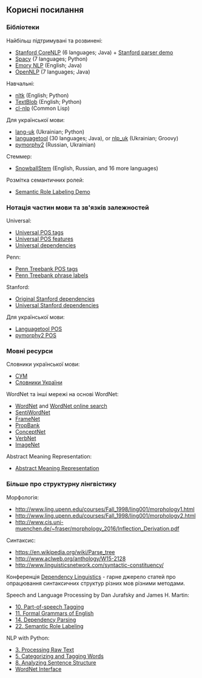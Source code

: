 ## Корисні посилання

### Бібліотеки

Найбільш підтримувані та розвинені:
- [Stanford CoreNLP](https://stanfordnlp.github.io/CoreNLP/) (6 languages; Java) + [Stanford parser demo](http://nlp.stanford.edu:8080/parser/)
- [Spacy](https://spacy.io/) (7 languages; Python)
- [Emory NLP](https://github.com/emorynlp/) (English; Java)
- [OpenNLP](https://opennlp.apache.org/) (7 languages; Java)

Навчальні:
- [nltk](http://www.nltk.org/) (English; Python)
- [TextBlob](http://textblob.readthedocs.io/en/dev/) (English; Python)
- [cl-nlp](https://github.com/vseloved/cl-nlp) (Common Lisp)

Для української мови:
- [lang-uk](https://github.com/lang-uk) (Ukrainian; Python)
- [languagetool](https://github.com/languagetool-org/languagetool/) (30 languages; Java), or [nlp_uk](https://github.com/brown-uk/nlp_uk) (Ukrainian; Groovy)
- [pymorphy2](https://github.com/kmike/pymorphy2) (Russian, Ukrainian)

Стеммер:
- [SnowballStem](http://snowballstem.org/download.html) (English, Russian, and 16 more languages)

Розмітка семантичних ролей:
- [Semantic Role Labeling Demo](http://cogcomp.org/page/demo_view/srl)

### Нотація частин мови та зв'язків залежностей

Universal:
- [Universal POS tags](http://universaldependencies.org/u/pos/index.html)
- [Universal POS features](http://universaldependencies.org/u/feat/index.html)
- [Universal dependencies](http://universaldependencies.org/docs/en/dep/)

Penn:
- [Penn Treebank POS tags](https://sites.google.com/site/partofspeechhelp/)
- [Penn Treebank phrase labels](http://www.surdeanu.info/mihai/teaching/ista555-fall13/readings/PennTreebankConstituents.html)

Stanford:
- [Original Stanford dependencies](https://nlp.stanford.edu/software/dependencies_manual.pdf)
- [Universal Stanford dependencies](https://nlp.stanford.edu/pubs/USD_LREC14_paper_camera_ready.pdf)

Для української мови:
- [Languagetool POS](https://github.com/brown-uk/dict_uk/blob/master/doc/tags.txt)
- [pymorphy2 POS](https://pymorphy2.readthedocs.io/en/latest/user/grammemes.html)

### Мовні ресурси

Словники української мови:
- [СУМ](http://sum.in.ua/)
- [Словники України](http://lcorp.ulif.org.ua/dictua/)

WordNet та інші мережі на основі WordNet:
- [WordNet](https://wordnet.princeton.edu/) and [WordNet online search](http://wordnetweb.princeton.edu/perl/webwn)
- [SentiWordNet](http://sentiwordnet.isti.cnr.it/)
- [FrameNet](https://framenet.icsi.berkeley.edu/fndrupal/frameindex)
- [PropBank](https://propbank.github.io/)
- [ConceptNet](http://conceptnet.io/)
- [VerbNet](https://verbs.colorado.edu/~mpalmer/projects/verbnet.html)
- [ImageNet](http://www.image-net.org/)

Abstract Meaning Representation:
- [Abstract Meaning Representation](https://amr.isi.edu/language.html)

### Більше про структурну лінгвістику

Морфологія:
- http://www.ling.upenn.edu/courses/Fall_1998/ling001/morphology1.html
- http://www.ling.upenn.edu/courses/Fall_1998/ling001/morphology2.html
- http://www.cis.uni-muenchen.de/~fraser/morphology_2016/Inflection_Derivation.pdf

Синтаксиc:
- https://en.wikipedia.org/wiki/Parse_tree
- http://www.aclweb.org/anthology/W15-2128
- http://www.linguisticsnetwork.com/syntactic-constituency/

Конференція [Dependency Linguistics](http://depling.org/) - гарне джерело статей про опрацювання синтаксичних структур різних мов різними методами.

Speech and Language Processing by Dan Jurafsky and James H. Martin:
- [10. Part-of-speech Tagging](https://web.stanford.edu/~jurafsky/slp3/10.pdf)
- [11. Formal Grammars of English](https://web.stanford.edu/~jurafsky/slp3/11.pdf)
- [14. Dependency Parsing](https://web.stanford.edu/~jurafsky/slp3/14.pdf)
- [22. Semantic Role Labeling](https://web.stanford.edu/~jurafsky/slp3/22.pdf)

NLP with Python:
- [3. Processing Raw Text](http://www.nltk.org/book/ch03.html)
- [5. Categorizing and Tagging Words](http://www.nltk.org/book/ch05.html)
- [8. Analyzing Sentence Structure](http://www.nltk.org/book/ch08.html)
- [WordNet Interface](http://www.nltk.org/howto/wordnet.html)
